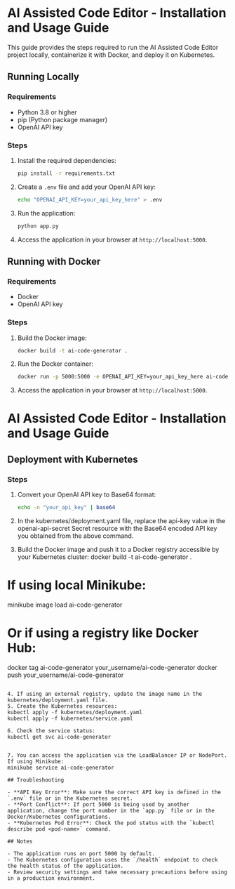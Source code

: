 # AI Assisted Code Editor - Installation and Usage Guide

This guide provides the steps required to run the AI Assisted Code Editor project locally, containerize it with Docker, and deploy it on Kubernetes.

## Running Locally

### Requirements

- Python 3.8 or higher
- pip (Python package manager)
- OpenAI API key

### Steps

1. Install the required dependencies:
   ```bash
   pip install -r requirements.txt
   ```

2. Create a `.env` file and add your OpenAI API key:
   ```bash
   echo "OPENAI_API_KEY=your_api_key_here" > .env
   ```

3. Run the application:
   ```bash
   python app.py
   ```

4. Access the application in your browser at `http://localhost:5000`.

## Running with Docker

### Requirements

- Docker
- OpenAI API key

### Steps

1. Build the Docker image:
   ```bash
   docker build -t ai-code-generator .
   ```

2. Run the Docker container:
   ```bash
   docker run -p 5000:5000 -e OPENAI_API_KEY=your_api_key_here ai-code-generator
   ```

3. Access the application in your browser at `http://localhost:5000`.

# AI Assisted Code Editor - Installation and Usage Guide
## Deployment with Kubernetes
### Steps

1. Convert your OpenAI API key to Base64 format:
   ```bash
   echo -n "your_api_key" | base64
   ```

2. In the kubernetes/deployment.yaml file, replace the api-key value in the openai-api-secret Secret resource with the Base64 encoded API key you obtained from the above command.
3.  Build the Docker image and push it to a Docker registry accessible by your Kubernetes cluster:
   docker build -t ai-code-generator .
   # If using local Minikube:
   minikube image load ai-code-generator
   # Or if using a registry like Docker Hub:
   docker tag ai-code-generator your_username/ai-code-generator
   docker push your_username/ai-code-generator
   ```

4. If using an external registry, update the image name in the kubernetes/deployment.yaml file.
5. Create the Kubernetes resources:
   kubectl apply -f kubernetes/deployment.yaml
   kubectl apply -f kubernetes/service.yaml

6. Check the service status:
   kubectl get svc ai-code-generator


7. You can access the application via the LoadBalancer IP or NodePort. If using Minikube:
   minikube service ai-code-generator

## Troubleshooting

- **API Key Error**: Make sure the correct API key is defined in the `.env` file or in the Kubernetes secret.
- **Port Conflict**: If port 5000 is being used by another application, change the port number in the `app.py` file or in the Docker/Kubernetes configurations.
- **Kubernetes Pod Error**: Check the pod status with the `kubectl describe pod <pod-name>` command.

## Notes

- The application runs on port 5000 by default.
- The Kubernetes configuration uses the `/health` endpoint to check the health status of the application.
- Review security settings and take necessary precautions before using in a production environment.